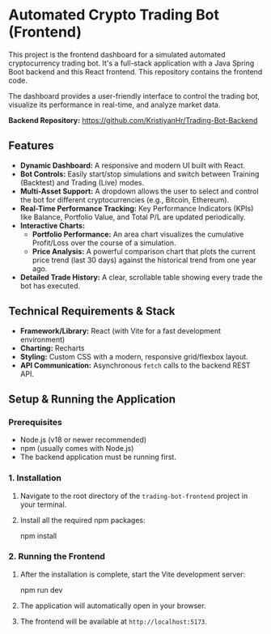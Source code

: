 # Automated Crypto Trading Bot (Frontend)

This project is the frontend dashboard for a simulated automated cryptocurrency trading bot. It's a full-stack application with a Java Spring Boot backend and this React frontend. This repository contains the frontend code.

The dashboard provides a user-friendly interface to control the trading bot, visualize its performance in real-time, and analyze market data.

**Backend Repository:** https://github.com/KristiyanHr/Trading-Bot-Backend

## Features

*   **Dynamic Dashboard:** A responsive and modern UI built with React.
*   **Bot Controls:** Easily start/stop simulations and switch between Training (Backtest) and Trading (Live) modes.
*   **Multi-Asset Support:** A dropdown allows the user to select and control the bot for different cryptocurrencies (e.g., Bitcoin, Ethereum).
*   **Real-Time Performance Tracking:** Key Performance Indicators (KPIs) like Balance, Portfolio Value, and Total P/L are updated periodically.
*   **Interactive Charts:**
    *   **Portfolio Performance:** An area chart visualizes the cumulative Profit/Loss over the course of a simulation.
    *   **Price Analysis:** A powerful comparison chart that plots the current price trend (last 30 days) against the historical trend from one year ago.
*   **Detailed Trade History:** A clear, scrollable table showing every trade the bot has executed.

## Technical Requirements & Stack

*   **Framework/Library:** React (with Vite for a fast development environment)
*   **Charting:** Recharts
*   **Styling:** Custom CSS with a modern, responsive grid/flexbox layout.
*   **API Communication:** Asynchronous `fetch` calls to the backend REST API.

## Setup & Running the Application

### Prerequisites
*   Node.js (v18 or newer recommended)
*   npm (usually comes with Node.js)
*   The backend application must be running first.

### 1. Installation

1.  Navigate to the root directory of the `trading-bot-frontend` project in your terminal.
2.  Install all the required npm packages:

    npm install


### 2. Running the Frontend

1.  After the installation is complete, start the Vite development server:

    npm run dev

2.  The application will automatically open in your browser.
3.  The frontend will be available at `http://localhost:5173`.

